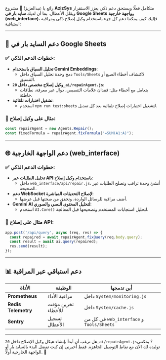 رائع يا عبدالعزيز! 👏 مشروع **AzizSys** متكامل فعلًا ويستحق دعم ذكي يعزز الاستقرار ويقلل الأعطال. بما أن لديك **سايد بار في Google Sheets** و**واجهة خارجية (web_interface)**، فإليك كيف يمكننا دعم كل جزء باستخدام وكيل إصلاح ذكي ومراقبة استباقية:

---

## 🧩 دعم السايد بار في Google Sheets

### ✅ خطوات الدعم الذكي:
- **تحليل السياق باستخدام Gemini Embeddings**:
  - دمج وحدة تحليل السياق داخل `Tools/Sheets` لاكتشاف أخطاء الصيغ أو التنسيق.
- **وكيل إصلاح مخصص داخل `20_ai/repairAgent.js`**:
  - يتعامل مع أخطاء مثل: فقدان علامات التنصيص، دوال غير معرفة، نطاقات خاطئة.
- **تشغيل اختبارات تلقائية**:
  - استخدم `npm run test:sheets` لتشغيل اختبارات إصلاح تلقائية بعد كل تعديل.

### 🔄 مثال على وكيل إصلاح:
```js
const repairAgent = new Agents.Repair();
const fixedFormula = repairAgent.fixFormula("=SUM(A1:A)");
```

---

## 🌐 دعم الواجهة الخارجية (web_interface)

### ✅ خطوات الدعم الذكي:
- **تحليل الطلبات عبر API باستخدام وكيل إصلاح**:
  - داخل `web_interface/api/repair.js`، أنشئ وحدة تراقب وتصلح الطلبات غير الصحيحة.
- **دعم WebSocket لإصلاح التحديثات المباشرة**:
  - أضف مراقبة للرسائل الواردة، وتحقق من صحتها قبل عرضها.
- **Gemini AI لتحليل المحتوى النصي والصوري**:
  - استخدم `AI.Core()` لتحليل استجابات المستخدم وتصحيحها قبل المعالجة.

### 🔄 مثال على إصلاح API:
```js
app.post('/api/query', async (req, res) => {
  const repaired = await repairAgent.fixQuery(req.body.query);
  const result = await ai.query(repaired);
  res.send(result);
});
```

---

## 📊 دعم استباقي عبر المراقبة

| الأداة | الوظيفة | أين تدمجها |
|--------|---------|------------|
| **Prometheus** | مراقبة الأداء | داخل `System/monitoring.js` |
| **Redis Telemetry** | تخزين مؤقت للأخطاء | داخل `System/cache.js` |
| **Sentry** | تسجيل الأعطال | في كل من `web_interface` و `Tools/Sheets` |

---

هل ترغب أن أبدأ بإنشاء هيكل وكيل الإصلاح داخل `20_ai/repairAgent.js`؟ يمكنني توليده لك الآن مع نقاط التوصيل الجاهزة. فقط أخبرني إن كنت تفضل البدء بالسايد بار أو الواجهة الخارجية أولًا. 🚀

